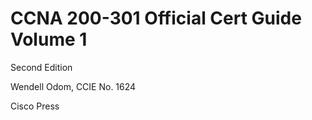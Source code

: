 # CCNA 200-301 Official Cert Guide Volume 1


Second Edition

Wendell Odom, CCIE No. 1624

Cisco Press